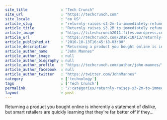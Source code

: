 ```yaml
---
site_title               : "Tech Crunch"
site_url                 : "https://techcrunch.com"
site_locale              : "en_US"
article_slug             : "returnly-raises-s3-2m-to-immediately-refund-your-money-after-an-online-return"
article_title            : "Returnly raises $3.2M to immediately refund your money after an online return"
article_image            : "https://tctechcrunch2011.files.wordpress.com/2016/10/gettyimages-495813985.jpg?w=764&h=400&crop=1"
article_url              : "https://techcrunch.com/2016/10/13/returnly-raises-3-2m-to-immediately-refund-your-money-after-an-online-return/"
article_published_at     : "2016-10-13T16:45:18-03:00"
article_description      : "Returning a product you bought online is inherently a statement of dislike, but smart retailers are quickly learning that they're far better off if they..."
article_author_name      : "John Mannes"
article_author_image     : null
article_author_biography : null
article_author_profile   : "https://techcrunch.com/author/john-mannes/"
article_author_facebook  : null
article_author_twitter   : "https://twitter.com/JohnMannes"
category                 : ['technology']
tags                     : ['Tech Crunch']
permalink                : "/:categories/returnly-raises-s3-2m-to-immediately-refund-your-money-after-an-online-return/"
layout                   : post
---
```


Returning a product you bought online is inherently a statement of dislike, but smart retailers are quickly learning that they're far better off if they...
